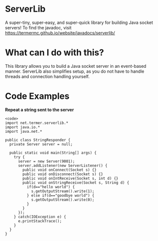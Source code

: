 # ServerLib
A super-tiny, super-easy, and super-quick library for building Java socket servers!
To find the javadoc, visit https://termermc.github.io/website/javadocs/serverlib/
# What can I do with this?
This library allows you to build a Java socket server in an event-based manner. ServerLib also simplifies setup, as you do not have to handle threads and connection handling yourself.
# Code Examples
**Repeat a string sent to the server**
```
<code>
import net.termer.serverlib.*
import java.io.*
import java.net.*

public class StringResponder {
  private Server server = null;

  public static void main(String[] args) {
    try {
      server = new Server(9001);
      server.addListener(new ServerListener() {
        public void onConnect(Socket s) {}
        public void onDisconnect(Socket s) {}
        public void onIntReceive(Socket s, int d) {}
        public void onStringReceive(Socket s, String d) {
          if(d=="hello world") {
            s.getOutputStream().write(1);
          } else if(d=="goodbye world") {
            s.getOutputStream().write(0);
          }
        }
      });
    } catch(IOException e) {
      e.printStackTrace();
    }
  }
}
```
